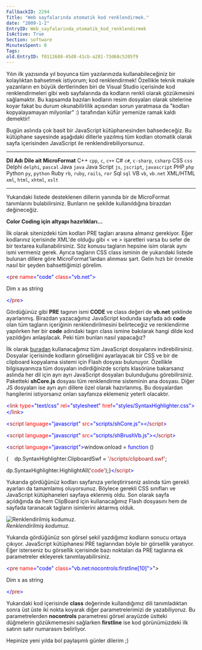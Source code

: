 ```yaml
---
FallbackID: 2294
Title: "Web sayfalarında otomatik kod renklendirmek."
date: "2009-1-2"
EntryID: Web_sayfalarinda_otomatik_kod_renklendirmek
IsActive: True
Section: software
MinutesSpent: 0
Tags: 
old.EntryID: f0112688-45d8-41cb-a281-73d68c5205f9
---
```

Yılın ilk yazısında yıl boyunca tüm yazılarınızda kullanabileceğiniz bir
kolaylıktan bahsetmek istiyorum; kod renklendirmek! Özellikle teknik
makale yazanların en büyük dertlerinden biri de Visual Studio içerisinde
kod renklendirmeleri gibi web sayfalarında da kodların renkli olarak
gözükmesini sağlamaktır. Bu kapsamda bazıları kodların resim dosyaları
olarak sitelerine koyar fakat bu durum okunabilirlilik açısından sorun
yaratmasa da "kodları kopyalayamayan milyonlar" :) tarafından küfür
yemenize ramak kaldı demektir!

Bugün aslında çok basit bir JavaScript kütüphanesinden bahsedeceğiz. Bu
kütüphane sayesinde aşağıdaki dillerle yazılmış tüm kodları otomatik
olarak sayfa içerisinden JavaScript ile renklendirebiliyorsunuz.

  ------------- --------------------------------
  **Dil Adı**   **Dile ait MicroFormat**
  C++           `cpp`, `c`, `c++`
  C\#           `c#`, `c-sharp`, `csharp`
  CSS           `css`
  Delphi        `delphi`, `pascal`
  Java          `java`
  Java Script   `js`, `jscript`, `javascript`
  PHP           `php`
  Python        `py`, `python`
  Ruby          `rb`, `ruby`, `rails`, `ror`
  Sql           `sql`
  VB            `vb`, `vb.net`
  XML/HTML      `xml`, `html`, `xhtml`, `xslt`
  ------------- --------------------------------

Yukarıdaki listede desteklenen dillerin yanında bir de MicroFormat
tanımlarını bulabilirsiniz. Bunların ne şekilde kullanıldığına birazdan
değineceğiz.

**Color Coding için altyapı hazırlıkları...**

İlk olarak sitenizdeki tüm kodları PRE tagları arasına almanız
gerekiyor. Eğer kodlarınız içerisinde XML'de olduğu gibi \< ve \>
işaretleri varsa bu sefer de bir textarea kullanabilirsiniz. Söz konusu
tagların hepsine isim olarak aynı ismi vermeniz gerek. Ayrıca tagların
CSS class isminin de yukarıdaki listede bulunan dillere göre
MicroFormat'lardan alınması şart. Gelin hızlı bir örnekle nasıl bir
şeyden bahsettiğimizi görelim.

<span style="color: blue;">\<</span><span
style="color: #a31515;">pre</span> <span
style="color: red;">name</span><span style="color: blue;">="code"</span>
<span style="color: red;">class</span><span
style="color: blue;">="vb.net"\></span>

Dim x as string

<span style="color: blue;">\</</span><span
style="color: #a31515;">pre</span><span style="color: blue;">\></span>

Gördüğünüz gibi **PRE** tagının ismi **CODE** ve class değeri de
**vb.net** şeklinde ayarlanmış. Birazdan yazacağımız JavaScript kodunda
sayfada adı **code** olan tüm tagların içeriğinin renklendirilmesini
belirteceğiz ve renklendirme yapılırken her bir **code** adındaki tagın
class ismine bakılarak hangi dilde kod yazıldığını anlaşılacak. Peki tüm
bunları nasıl yapacağız?

İlk olarak [buradan](http://code.google.com/p/syntaxhighlighter/)
kullanacağımız tüm JavaScript dosyalarını indirebilirsiniz. Dosyalar
içerisinde kodların görselliğini ayarlayacak bir CSS ve bir de clipboard
kopyalama sistemi için Flash dosyası bulunuyor. Özellikle
bilgisayarınıza tüm dosyaları indirdiğinizde scripts klasörüne
bakarsanız aslında her dil için ayrı ayrı JavaScript dosyaları
bulunduğunu görebilirsiniz. Paketteki **shCore.js** dosyası tüm
renklendirme sisteminin ana dosyası. Diğer JS dosyaları ise ayrı ayrı
dillere özel olarak hazırlanmış. Bu dosyalardan hangilerini istiyorsanız
onları sayfanıza eklemeniz yeterli olacaktır.

<span style="color: blue;">\<</span><span
style="color: #a31515;">link</span> <span
style="color: red;">type</span><span
style="color: blue;">="text/css"</span> <span
style="color: red;">rel</span><span
style="color: blue;">="stylesheet"</span> <span
style="color: red;">href</span><span
style="color: blue;">="styles/SyntaxHighlighter.css"\>\</</span><span
style="color: #a31515;">link</span><span style="color: blue;">\></span>

<span style="color: blue;">\<</span><span
style="color: #a31515;">script</span> <span
style="color: red;">language</span><span
style="color: blue;">="javascript"</span> <span
style="color: red;">src</span><span
style="color: blue;">="scripts/shCore.js"\>\</</span><span
style="color: #a31515;">script</span><span
style="color: blue;">\></span>

<span style="color: blue;">\<</span><span
style="color: #a31515;">script</span> <span
style="color: red;">language</span><span
style="color: blue;">="javascript"</span> <span
style="color: red;">src</span><span
style="color: blue;">="scripts/shBrushVb.js"\>\</</span><span
style="color: #a31515;">script</span><span
style="color: blue;">\></span>

<span style="color: blue;">\<</span><span
style="color: #a31515;">script</span> <span
style="color: red;">language</span><span
style="color: blue;">="javascript"\></span>window.onload = <span
style="color: blue;">function</span> ()

{    dp.SyntaxHighlighter.ClipboardSwf = <span
style="color: #a31515;">'/scripts/clipboard.swf'</span>;   

dp.SyntaxHighlighter.HighlightAll(<span
style="color: #a31515;">'code'</span>);}<span
style="color: blue;">\</</span><span
style="color: #a31515;">script</span><span
style="color: blue;">\></span>

Yukarıda gördüğünüz kodları sayfanıza yerleştirirseniz aslında tüm
gerekli ayarları da tamamlamış oluyorsunuz. Böylece gerekli CSS
sınıfları ve JavaScript kütüphaneleri sayfaya eklenmiş oldu. Son olarak
sayfa açıldığında da hem ClipBoard için kullanacağımız Flash dosyasını
hem de sayfada taranacak tagların isimlerini aktarmış olduk.

![Renklendirilmiş
kodumuz.](media/Web_sayfalarinda_otomatik_kod_renklendirmek/01012009.png)\
*Renklendirilmiş kodumuz.*

Yukarıda gördüğünüz son görsel şekil yazdığımız kodların sonucu ortaya
çıkıyor. JavaScript kütüphanesi PRE taglarından böyle bir görsellik
yaratıyor. Eğer isterseniz bu görsellik içerisinde bazı noktaları da PRE
taglarına ek parametreler ekleyerek tanımlayabilirsiniz.

<span style="color: blue;">\<</span><span
style="color: #a31515;">pre</span> <span
style="color: red;">name</span><span style="color: blue;">="code"</span>
<span style="color: red;">class</span><span
style="color: blue;">="vb.net:nocontrols:firstline[10]"\></span>"\>

Dim x as string

<span style="color: blue;">\</</span><span
style="color: #a31515;">pre</span><span style="color: blue;">\></span>

Yukarıdaki kod içerisinde **class** değerinde kullandığımız dili
tanımladıktan sonra üst üste iki nokta koyarak diğer parametrelerimizi
de yazabiliyoruz. Bu parametrelerden **nocontrols** parametresi görsel
arayüzde üstteki düğmelerin gözükmemesini sağlarken **firstline** ise
kod görünümüzdeki ilk satırın satır numarasını belirliyor.

Hepinize yeni yılda bol paylaşımlı günler dilerim ;)



